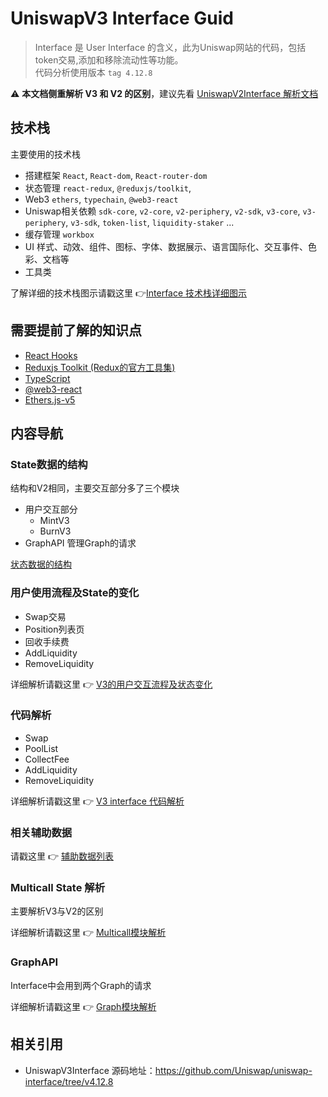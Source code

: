 # UniswapV3 Interface Guid

> Interface 是 User Interface 的含义，此为Uniswap网站的代码，包括token交易,添加和移除流动性等功能。<br>
> 代码分析使用版本 `tag 4.12.8`<br>

:warning: **本文档侧重解析 V3 和 V2 的区别**，建议先看 [UniswapV2Interface 解析文档](../../Uniswap-V2/Interface/readme.md)

## 技术栈

主要使用的技术栈

- 搭建框架 `React`,  `React-dom`, `React-router-dom`
- 状态管理 `react-redux`, `@reduxjs/toolkit`, 
- Web3 `ethers`,  `typechain`, `@web3-react`
- Uniswap相关依赖 `sdk-core`, `v2-core`, `v2-periphery`, `v2-sdk`, `v3-core`, `v3-periphery`,  `v3-sdk`, `token-list`, `liquidity-staker` ...
- 缓存管理 `workbox`
- UI 样式、动效、组件、图标、字体、数据展示、语言国际化、交互事件、色彩、文档等
- 工具类


了解详细的技术栈图示请戳这里 :point_right:[Interface 技术栈详细图示](./xmind/Stacks.png)

## 需要提前了解的知识点

- [React Hooks](https://zh-hans.reactjs.org/docs/hooks-intro.html)
- [Reduxjs Toolkit (Redux的官方工具集)](https://redux-toolkit.js.org/introduction/getting-started)
- [TypeScript](https://www.typescriptlang.org/docs/handbook/intro.html)
- [@web3-react](https://github.com/NoahZinsmeister/web3-react)
- [Ethers.js-v5](https://docs.ethers.io/v5/)

## 内容导航

### State数据的结构

结构和V2相同，主要交互部分多了三个模块

- 用户交互部分
  - MintV3
  - BurnV3
- GraphAPI 管理Graph的请求

[状态数据的结构](./xmind/State.png)

### 用户使用流程及State的变化

- Swap交易
- Position列表页
- 回收手续费
- AddLiquidity
- RemoveLiquidity

详细解析请戳这里 :point_right: [V3的用户交互流程及状态变化](./UsageAndStates.md)

### 代码解析

- Swap
- PoolList
- CollectFee
- AddLiquidity
- RemoveLiquidity

详细解析请戳这里 :point_right: [V3 interface 代码解析](./Code.md)

### 相关辅助数据

请戳这里 :point_right: [辅助数据列表](./InfoList.md)

### Multicall State 解析

主要解析V3与V2的区别

详细解析请戳这里 :point_right: [Multicall模块解析](./Multicall.md)

### GraphAPI

Interface中会用到两个Graph的请求

详细解析请戳这里 :point_right: [Graph模块解析](./Graph.md)

## 相关引用

- UniswapV3Interface 源码地址：https://github.com/Uniswap/uniswap-interface/tree/v4.12.8

